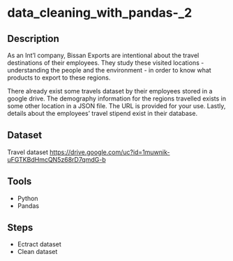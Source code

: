 # data_cleaning_with_pandas-_2

## Description
As an Int’l company, Bissan Exports are intentional
about the travel destinations of their employees.
They study these visited locations - understanding
the people and the environment - in order to know
what products to export to these regions.

There already exist some travels dataset by their
employees stored in a google drive.
The demography information for the regions
travelled exists in some other location in a JSON file.
The URL is provided for your use.
Lastly, details about the employees’ travel stipend
exist in their database.

## Dataset
Travel dataset  https://drive.google.com/uc?id=1muwnik-uFGTKBdHmcQN5z68rD7qmdG-b 

## Tools
- Python
- Pandas

## Steps
- Ectract dataset
- Clean dataset